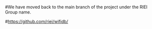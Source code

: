 #We have moved back to the main branch of the project under the RIEI Group name.

#https://github.com/riei/wifidb/
